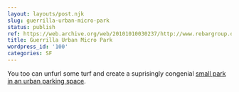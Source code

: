 ```yaml
---
layout: layouts/post.njk
slug: guerrilla-urban-micro-park
status: publish
ref: https://web.archive.org/web/20101010030237/http://www.rebargroup.org/projects/parking/
title: Guerrilla Urban Micro Park
wordpress_id: '100'
categories: SF
---
```


You too can unfurl some turf and create a suprisingly congenial [small park in an urban parking space](https://web.archive.org/web/20101010030237/http://www.rebargroup.org/projects/parking/).
